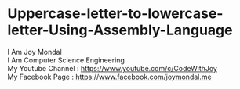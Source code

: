 # Uppercase-letter-to-lowercase-letter-Using-Assembly-Language

I Am Joy Mondal </br> I Am Computer Science Engineering </br>
My Youtube Channel : https://www.youtube.com/c/CodeWithJoy </br>
My Facebook Page : https://www.facebook.com/joymondal.me
